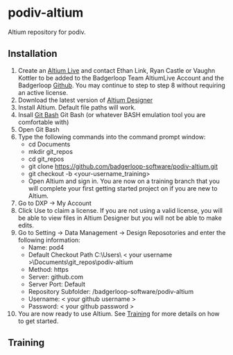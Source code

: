 # podiv-altium
Altium repository for podiv.

## Installation
1. Create an [Altium Live](https://live.altium.com/#Join") and contact Ethan Link, Ryan Castle or Vaughn Kottler to be added to the Badgerloop Team AltiumLive Account and the Badgerloop [Github](https://github.com/badgerloop-software"). You may continue to step to step 8 without requiring an active license.
2. Download the latest version of [Altium Designer](https://www.altium.com/products/downloads") 
3.  Install Altium. Default file paths will work.
4. Insall [Git Bash](https://gitforwindows.org/") Git Bash (or whatever BASH emulation tool you are comfortable with)
5. Open Git Bash
6. Type the following commands into the command prompt window:
   + cd Documents
   + mkdir git_repos
   + cd git_repos
   + git clone https://github.com/badgerloop-software/podiv-altium.git
   + git checkout -b <your-username_training>
   + Open Altium and sign in. You are now on a training branch that you will complete your first getting started project on if you are new to Altium. 
7. Go to DXP -> My Account
8. Click Use to claim a license. If you are not using a valid license, you will be able to view files in Altium Designer but you will not be able to make edits.
9. Go to Setting -> Data Management -> Design Reposotories and enter the following information:
   + Name: pod4
   + Default Checkout Path C:\Users\ < your username >\Documents\git_repos\podiv-altium
   + Method: https
   + Server: github.com
   + Server Port: Default
   + Repository Subfolder: /badgerloop-software/podiv-altium
   + Username: < your github username >
   + Password: < your github password > 
10. You are now ready to use Altium. See [Training](#training) for more details on how to get started. 

## Training
